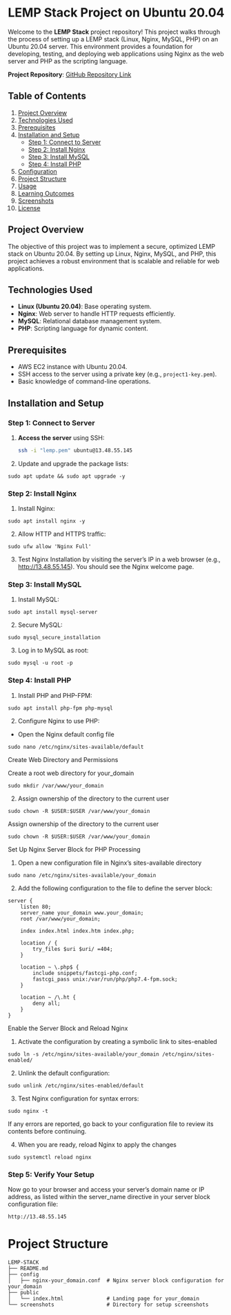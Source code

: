 # LEMP Stack Project on Ubuntu 20.04

Welcome to the **LEMP Stack** project repository! This project walks through the process of setting up a LEMP stack (Linux, Nginx, MySQL, PHP) on an Ubuntu 20.04 server. This environment provides a foundation for developing, testing, and deploying web applications using Nginx as the web server and PHP as the scripting language.

**Project Repository**: [GitHub Repository Link](https://github.com/Dugofresh/LEMP-STACK.git)

## Table of Contents
1. [Project Overview](#project-overview)
2. [Technologies Used](#technologies-used)
3. [Prerequisites](#prerequisites)
4. [Installation and Setup](#installation-and-setup)
   - [Step 1: Connect to Server](#step-1-connect-to-server)
   - [Step 2: Install Nginx](#step-2-install-nginx)
   - [Step 3: Install MySQL](#step-3-install-mysql)
   - [Step 4: Install PHP](#step-4-install-php)
5. [Configuration](#configuration)
6. [Project Structure](#project-structure)
7. [Usage](#usage)
8. [Learning Outcomes](#learning-outcomes)
9. [Screenshots](#screenshots)
10. [License](#license)

## Project Overview
The objective of this project was to implement a secure, optimized LEMP stack on Ubuntu 20.04. By setting up Linux, Nginx, MySQL, and PHP, this project achieves a robust environment that is scalable and reliable for web applications.

## Technologies Used
- **Linux (Ubuntu 20.04)**: Base operating system.
- **Nginx**: Web server to handle HTTP requests efficiently.
- **MySQL**: Relational database management system.
- **PHP**: Scripting language for dynamic content.

## Prerequisites
- AWS EC2 instance with Ubuntu 20.04.
- SSH access to the server using a private key (e.g., `project1-key.pem`).
- Basic knowledge of command-line operations.

## Installation and Setup

### Step 1: Connect to Server
1. **Access the server** using SSH:
   ```bash
   ssh -i "lemp.pem" ubuntu@13.48.55.145


2. Update and upgrade the package lists:
````
sudo apt update && sudo apt upgrade -y
````
### Step 2: Install Nginx

1. Install Nginx:
````
sudo apt install nginx -y
````
2. Allow HTTP and HTTPS traffic:
```
sudo ufw allow 'Nginx Full'
````
3. Test Nginx Installation by visiting the server’s IP in a web browser (e.g., http://13.48.55.145). You should see the Nginx welcome page.

### Step 3: Install MySQL
1. Install MySQL:
```
sudo apt install mysql-server 
````
2. Secure MySQL:
```
sudo mysql_secure_installation
````
3. Log in to MySQL as root:
````
sudo mysql -u root -p
````
### Step 4: Install PHP
1. Install PHP and PHP-FPM:
```` 
sudo apt install php-fpm php-mysql
````
2. Configure Nginx to use PHP:

 - Open the Nginx default config file
 ````
 sudo nano /etc/nginx/sites-available/default
````
Create Web Directory and Permissions

Create a root web directory for your_domain

````
sudo mkdir /var/www/your_domain
````
2. Assign ownership of the directory to the current user
````
sudo chown -R $USER:$USER /var/www/your_domain
````
Assign ownership of the directory to the current user

````
sudo chown -R $USER:$USER /var/www/your_domain
````
Set Up Nginx Server Block for PHP Processing

1. Open a new configuration file in Nginx’s sites-available directory
````
sudo nano /etc/nginx/sites-available/your_domain
````
2. Add the following configuration to the file to define the server block:
````
server {
    listen 80;
    server_name your_domain www.your_domain;
    root /var/www/your_domain;

    index index.html index.htm index.php;

    location / {
        try_files $uri $uri/ =404;
    }

    location ~ \.php$ {
        include snippets/fastcgi-php.conf;
        fastcgi_pass unix:/var/run/php/php7.4-fpm.sock;
    }

    location ~ /\.ht {
        deny all;
    }
}
````
Enable the Server Block and Reload Nginx

1. Activate the configuration by creating a symbolic link to sites-enabled
````
sudo ln -s /etc/nginx/sites-available/your_domain /etc/nginx/sites-enabled/
````
2. Unlink the default configuration:
````
sudo unlink /etc/nginx/sites-enabled/default
````
3. Test Nginx configuration for syntax errors:
````
sudo nginx -t
````
If any errors are reported, go back to your configuration file to review its contents before continuing.

4. When you are ready, reload Nginx to apply the changes
````
sudo systemctl reload nginx
````
### Step 5: Verify Your Setup
Now go to your browser and access your server’s domain name or IP address, as listed within the server_name directive in your server block configuration file:
````
http://13.48.55.145
````

# Project Structure
````
LEMP-STACK
├── README.md
├── config
│   ├── nginx-your_domain.conf  # Nginx server block configuration for your_domain
├── public
│   └── index.html              # Landing page for your_domain
└── screenshots                 # Directory for setup screenshots

````



